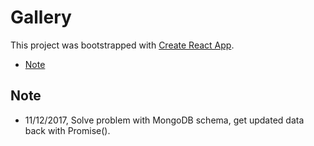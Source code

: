 # Gallery
This project was bootstrapped with [Create React App](https://github.com/facebookincubator/create-react-app).



- [Note](#Note)

## Note
* 11/12/2017, Solve problem with MongoDB schema, get updated data back with Promise().
